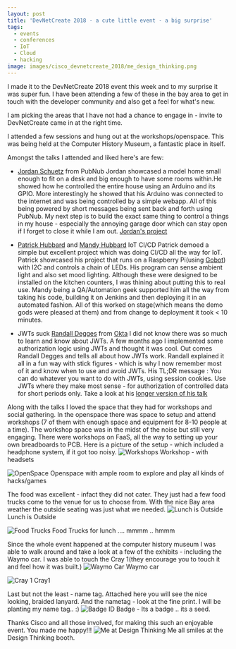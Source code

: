 ```yaml
---
layout: post
title: 'DevNetCreate 2018 - a cute little event - a big surprise'
tags:
  - events
  - conferences
  - IoT
  - Cloud
  - hacking
image: images/cisco_devnetcreate_2018/me_design_thinking.png
---
```


I made it to the DevNetCreate 2018 event this week and to my surprise it was super fun. I have been attending a few
of these in the bay area to get in touch with the developer community and also get a feel for what's new.

I am picking the areas that I have not had a chance to engage in - invite to DevNetCreate came in at the right time.

I attended a few sessions and hung out at the workshops/openspace. This was being held at the Computer History Museum, a fantastic place in itself.

Amongst the talks I attended and liked here's are few:

* [Jordan Schuetz](https://twitter.com/ninjapigstudios) from PubNub
Jordan showcased a model home small enough to fit on a desk and big enough to have some rooms within.He showed how he controlled the entire house using an Arduino and its GPIO. More interestingly he showed that his Arduino was connected to the internet and was being controlled by a simple webapp. All of this being powered by short messages being sent back and forth using PubNub. My next step is to build the exact same thing to control a things in my house - especially the annoying garage door which can stay open if I forget to close it while I am out.
[Jordan's project](http://pubnub.github.io/pubnub-iot-house/)


* [Patrick Hubbard](https://twitter.com/FerventGeek) and [Mandy Hubbard](https://twitter.com/DevMandy) IoT CI/CD
Patrick demoed a simple but excellent project which was doing CI/CD all the way for IoT. Patrick showcased his project that runs on a Raspberry Pi(using [Gobot](https://gobot.io/)) with I2C and controls a chain of LEDs. His program can sense ambient light and also set mood lighting. Although these were designed to be installed on the kitchen counters, I was thining about putting this to real use. Mandy being a QA/Automation geek supported him all the way from taking his code, building it on Jenkins and then deploying it in an automated fashion. All of this worked on stage(which means the demo gods were pleased at them) and from change to deployment it took < 10 minutes.

* JWTs suck [Randall Degges](https://twitter.com/rdegges) from [Okta](https://www.okta.com/)
I did not know there was so much to learn and know about JWTs. A few months ago I implemented some authorization logic using JWTs and thought it was cool. Out comes Randall Degges and tells all about how JWTs work. Randall explained it all in a fun way with stick figures - which is why I now remember most of it and know when to use and avoid JWTs. His TL;DR message : You can do whatever you want to do with JWTs, using session cookies. Use JWTs where they make most sense - for authorization of controlled data for short periods only. Take a look at his [longer version of his talk](https://www.youtube.com/watch?v=GrLtOjCTB1s)

Along with the talks I loved the space that they had for workshops and social gathering. In the openspace there was space to setup and attend workshops (7 of them with enough space and equipment for 8-10 people at a time). The workshop space was in the midst of the noise but still very engaging. There were workshops on FaaS, all the way to setting up your own breadboards to PCB.
Here is a picture of the setup - which included a headphone system, if it got too noisy.
<img src="{{ root_url }}/images/cisco_devnetcreate_2018/workshop.png" alt="Workshops"/>
Workshop - with headsets

<img src="{{ root_url }}/images/cisco_devnetcreate_2018/openspace.png" alt="OpenSpace"/>
Openspace with ample room to explore and play all kinds of hacks/games


The food was excellent - infact they did not cater. They just had a few food trucks come to the venue for us to choose from. With the nice Bay area weather the outside seating was just what we needed.
<img src="{{ root_url }}/images/cisco_devnetcreate_2018/bayarea_outside.png" alt="Lunch is Outside"/>
Lunch is Outside

<img src="{{ root_url }}/images/cisco_devnetcreate_2018/food_trucks.png" alt="Food Trucks"/>
Food Trucks for lunch .... mmmm .. hmmm


Since the whole event happened at the computer history museum I was able to walk around and take a look at a few of the exhibits - including the Waymo car. I was able to touch the Cray 1(they encourage you to touch it and feel how it was built.)
<img src="{{ root_url }}/images/cisco_devnetcreate_2018/waymo_car.png" alt="Waymo Car"/>
Waymo car


<img src="{{ root_url }}/images/cisco_devnetcreate_2018/cray1.png" alt="Cray 1"/>
Cray1

Last but not the least - name tag. Attached here you will see the nice looking, braided lanyard. And the nametag - look at the fine print. I will be planting my name tag.. :)
<img src="{{ root_url }}/images/cisco_devnetcreate_2018/badge.png" alt="Badge"/>
ID Badge - Its a badge .. its a seed.

Thanks Cisco and all those involved, for making this such an enjoyable event. You made me happy!!!
<img src="{{ root_url }}/images/cisco_devnetcreate_2018/me_design_thinking.png" alt="Me at Design Thinking"/>
Me all smiles at the Design Thinking booth.
